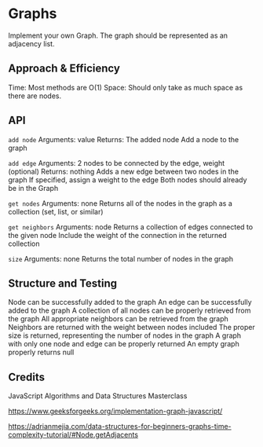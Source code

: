 # Graphs

Implement your own Graph. The graph should be represented as an adjacency list.

## Approach & Efficiency
Time: Most methods are O(1)
Space: Should only take as much space as there are nodes.

## API
`add node`
Arguments: value
Returns: The added node
Add a node to the graph

`add edge`
Arguments: 2 nodes to be connected by the edge, weight (optional)
Returns: nothing
Adds a new edge between two nodes in the graph
If specified, assign a weight to the edge
Both nodes should already be in the Graph

`get nodes`
Arguments: none
Returns all of the nodes in the graph as a collection (set, list, or similar)

`get neighbors`
Arguments: node
Returns a collection of edges connected to the given node
Include the weight of the connection in the returned collection

`size`
Arguments: none
Returns the total number of nodes in the graph

## Structure and Testing

Node can be successfully added to the graph
An edge can be successfully added to the graph
A collection of all nodes can be properly retrieved from the graph
All appropriate neighbors can be retrieved from the graph
Neighbors are returned with the weight between nodes included
The proper size is returned, representing the number of nodes in the graph
A graph with only one node and edge can be properly returned
An empty graph properly returns null

## Credits

JavaScript Algorithms and Data Structures Masterclass

https://www.geeksforgeeks.org/implementation-graph-javascript/

https://adrianmejia.com/data-structures-for-beginners-graphs-time-complexity-tutorial/#Node.getAdjacents